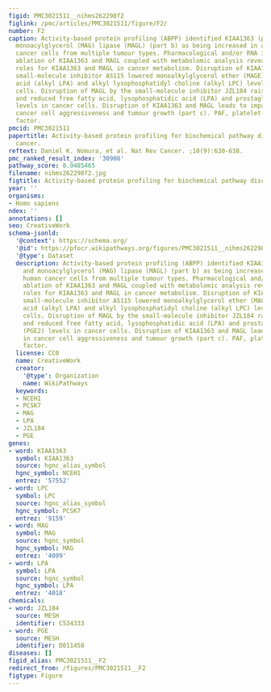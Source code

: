 ```yaml
---
figid: PMC3021511__nihms262298f2
figlink: /pmc/articles/PMC3021511/figure/F2/
number: F2
caption: Activity-based protein profiling (ABPP) identified KIAA1363 (part a) and
  monoacylglycerol (MAG) lipase (MAGL) (part b) as being increased in aggressive human
  cancer cells from multiple tumour types. Pharmacological and/or RNA interference
  ablation of KIAA1363 and MAGL coupled with metabolomic analysis revealed specific
  roles for KIAA1363 and MAGL in cancer metabolism. Disruption of KIAA1363 by the
  small-molecule inhibitor AS115 lowered monoalkylglycerol ether (MAGE), alkyl lysophosphatidic
  acid (alkyl LPA) and alkyl lysophosphatidyl choline (alkyl LPC) levels in cancer
  cells. Disruption of MAGL by the small-molecule inhibitor JZL184 raised MAG levels
  and reduced free fatty acid, lysophosphatidic acid (LPA) and prostaglandin E2 (PGE2)
  levels in cancer cells. Disruption of KIAA1363 and MAGL leads to impairments in
  cancer cell aggressiveness and tumour growth (part c). PAF, platelet-activating
  factor.
pmcid: PMC3021511
papertitle: Activity-based protein profiling for biochemical pathway discovery in
  cancer.
reftext: Daniel K. Nomura, et al. Nat Rev Cancer. ;10(9):630-638.
pmc_ranked_result_index: '30908'
pathway_score: 0.9485465
filename: nihms262298f2.jpg
figtitle: Activity-based protein profiling for biochemical pathway discovery in cancer
year: ''
organisms:
- Homo sapiens
ndex: ''
annotations: []
seo: CreativeWork
schema-jsonld:
  '@context': https://schema.org/
  '@id': https://pfocr.wikipathways.org/figures/PMC3021511__nihms262298f2.html
  '@type': Dataset
  description: Activity-based protein profiling (ABPP) identified KIAA1363 (part a)
    and monoacylglycerol (MAG) lipase (MAGL) (part b) as being increased in aggressive
    human cancer cells from multiple tumour types. Pharmacological and/or RNA interference
    ablation of KIAA1363 and MAGL coupled with metabolomic analysis revealed specific
    roles for KIAA1363 and MAGL in cancer metabolism. Disruption of KIAA1363 by the
    small-molecule inhibitor AS115 lowered monoalkylglycerol ether (MAGE), alkyl lysophosphatidic
    acid (alkyl LPA) and alkyl lysophosphatidyl choline (alkyl LPC) levels in cancer
    cells. Disruption of MAGL by the small-molecule inhibitor JZL184 raised MAG levels
    and reduced free fatty acid, lysophosphatidic acid (LPA) and prostaglandin E2
    (PGE2) levels in cancer cells. Disruption of KIAA1363 and MAGL leads to impairments
    in cancer cell aggressiveness and tumour growth (part c). PAF, platelet-activating
    factor.
  license: CC0
  name: CreativeWork
  creator:
    '@type': Organization
    name: WikiPathways
  keywords:
  - NCEH1
  - PCSK7
  - MAG
  - LPA
  - JZL184
  - PGE
genes:
- word: KIAA1363
  symbol: KIAA1363
  source: hgnc_alias_symbol
  hgnc_symbol: NCEH1
  entrez: '57552'
- word: LPC
  symbol: LPC
  source: hgnc_alias_symbol
  hgnc_symbol: PCSK7
  entrez: '9159'
- word: MAG
  symbol: MAG
  source: hgnc_symbol
  hgnc_symbol: MAG
  entrez: '4099'
- word: LPA
  symbol: LPA
  source: hgnc_symbol
  hgnc_symbol: LPA
  entrez: '4018'
chemicals:
- word: JZL184
  source: MESH
  identifier: C534333
- word: PGE
  source: MESH
  identifier: D011458
diseases: []
figid_alias: PMC3021511__F2
redirect_from: /figures/PMC3021511__F2
figtype: Figure
---
```

